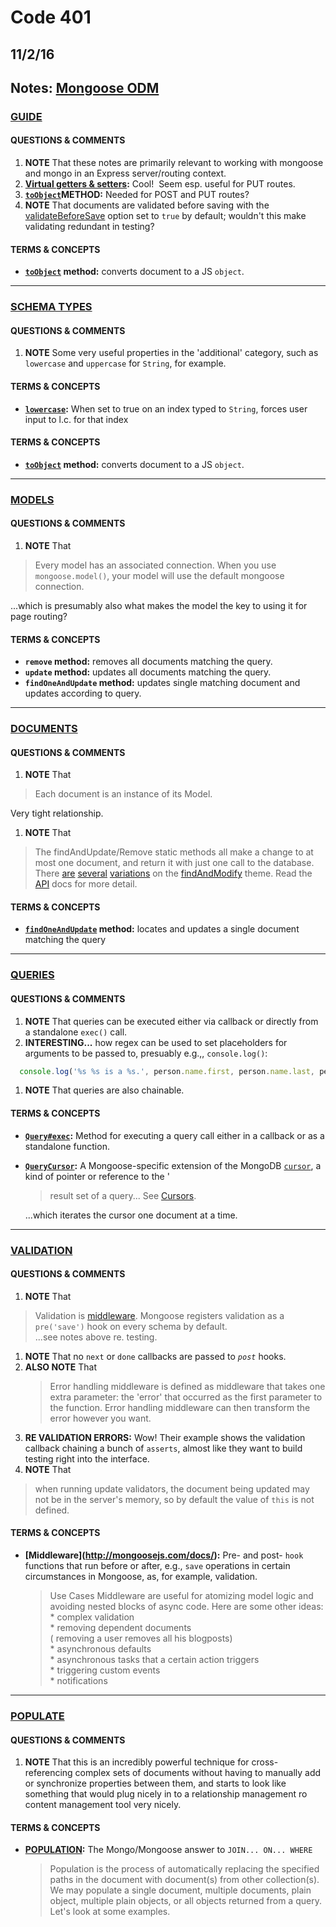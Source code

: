 # Code 401 
## 11/2/16
## Notes:  [Mongoose ODM](http://mongoosejs.com/docs/)


### [GUIDE](http://mongoosejs.com/docs/guide.html)
#### QUESTIONS & COMMENTS
1. **NOTE**  That these notes are primarily relevant to working with mongoose and mongo in an Express server/routing context.
1. **[Virtual getters & setters](http://mongoosejs.com/docs/guide.html):**  Cool!  Seem esp. useful for PUT routes.
1. **[`toObject`](http://mongoosejs.com/docs/guide.html)METHOD:**  Needed for POST and PUT routes?
1. **NOTE**  That documents are validated before saving with the [validateBeforeSave](http://mongoosejs.com/docs/guide.html) option set to `true` by default; wouldn't this make validating redundant in testing?


#### TERMS & CONCEPTS
  * **[`toObject`](http://mongoosejs.com/docs/api.html#document_Document-toObject) method:** converts document to a JS `object`.  

---     


### [SCHEMA TYPES](http://mongoosejs.com/docs/schematypes.html)
#### QUESTIONS & COMMENTS
1. **NOTE**  Some very useful properties in the 'additional' category, such as `lowercase` and `uppercase` for `String`, for example.


#### TERMS & CONCEPTS
  * **[`lowercase`](http://mongoosejs.com/docs/schematypes.html):** When set to true on an index typed to `String`, forces user input to l.c. for that index 


#### TERMS & CONCEPTS
  * **[`toObject`](http://mongoosejs.com/docs/api.html#document_Document-toObject) method:** converts document to a JS `object`.    


---     



### [MODELS](http://mongoosejs.com/docs/models.html)
#### QUESTIONS & COMMENTS
1. **NOTE**  That 
  > Every model has an associated connection. When you use `mongoose.model()`, your model will use the default mongoose connection.

  ...which is presumably also what makes the model the key to using it for page routing?


#### TERMS & CONCEPTS
  * **`remove` method:** removes all documents matching the query. 
  * **`update` method:** updates all documents matching the query. 
  * **`findOneAndUpdate` method:** updates single matching document and updates according to query. 


---     



### [DOCUMENTS](http://mongoosejs.com/docs/documents.html)
#### QUESTIONS & COMMENTS
1. **NOTE**  That     
  > Each document is an instance of its Model.  

  Very tight relationship.

1. **NOTE**  That     
  > The findAndUpdate/Remove static methods all make a change to at most one document, and return it with just one call to the database. There [are](http://mongoosejs.com/docs/api.html#model_Model.findByIdAndRemove) [several](http://mongoosejs.com/docs/api.html#model_Model.findOneAndUpdate) [variations](http://mongoosejs.com/docs/api.html#model_Model.findOneAndRemove) on the [findAndModify](http://www.mongodb.org/display/DOCS/findAndModify+Command) theme. Read the [API](http://mongoosejs.com/docs/api.html) docs for more detail.   


#### TERMS & CONCEPTS
  * **[`findOneAndUpdate`](http://mongoosejs.com/docs/api.html#model_Model.findOneAndUpdate) method:** locates and updates a single document matching the query 

---


### [QUERIES](http://mongoosejs.com/docs/queries.html)
#### QUESTIONS & COMMENTS
1. **NOTE**  That queries can be executed either via callback or directly from a standalone `exec()` call.
1. **INTERESTING...**  how regex can be used to set placeholders for arguments to be passed to, presuably e.g.,, `console.log()`:
  ```javascript
    console.log('%s %s is a %s.', person.name.first, person.name.last, person.occupation) //Space Ghost is a talk show host.

  ```     
1. **NOTE**  That queries are also chainable.


#### TERMS & CONCEPTS
  * **[`Query#exec`](http://mongoosejs.com/docs/api.html#query_Query-exec):** Method for executing a query call either in a callback or as a standalone function.
  * **[`QueryCursor`](http://mongoosejs.com/docs/api.html#querycursor-js):** A Mongoose-specific extension of the MongoDB [`cursor`](https://docs.mongodb.com/v3.0/reference/glossary/#term-cursor), a kind of pointer or reference to the '
    > result set of a query... See [Cursors](https://docs.mongodb.com/v3.0/reference/glossary/#term-cursor).    

    ...which iterates the cursor one document at a time.

---



### [VALIDATION](http://mongoosejs.com/docs/validation.html)
#### QUESTIONS & COMMENTS
1. **NOTE**  That 
  > Validation is [middleware](http://mongoosejs.com/docs/middleware.html). Mongoose registers validation as a `pre('save')` hook on every schema by default.     
  ...see notes above re. testing.
1. **NOTE**  That no `next` or `done` callbacks are passed to *`post`* hooks.
1. **ALSO NOTE**  That  
      > Error handling middleware is defined as middleware that takes one extra parameter: the 'error' that occurred as the first parameter to the function. Error handling middleware can then transform the error however you want.
1. **RE VALIDATION ERRORS:**  Wow!  Their example shows the validation callback chaining a bunch of `asserts`, almost like they want to build testing right into the interface.
1. **NOTE** That    
  > when running update validators, the document being updated may not be in the server's memory, so by default the value of `this` is not defined.


#### TERMS & CONCEPTS
  * **[Middleware](http://mongoosejs.com/docs/<middleware class="html"></middleware>):** Pre- and post- `hook` functions that run before or after, e.g., `save` operations in certain circumstances in Mongoose, as, for example, validation.     

      > Use Cases
      Middleware are useful for atomizing model logic and avoiding nested blocks of async code. Here are some other ideas: 
        * complex validation  
        * removing dependent documents    
          ( removing a user removes all his blogposts)  
        * asynchronous defaults  
        * asynchronous tasks that a certain action triggers  
        * triggering custom events  
        * notifications  


---



### [POPULATE](http://mongoosejs.com/docs/populate.html)
#### QUESTIONS & COMMENTS
1. **NOTE**  That this is an incredibly powerful technique for cross-referencing complex sets of documents without having to manually add or synchronize properties between them, and starts to look like something that would plug nicely in to a relationship management ro content management tool very nicely.


#### TERMS & CONCEPTS
  * **[POPULATION](htbject):** The Mongo/Mongoose answer to `JOIN... ON... WHERE`
    > Population is the process of automatically replacing the specified paths in the document with document(s) from other collection(s). We may populate a single document, multiple documents, plain object, multiple plain objects, or all objects returned from a query. Let's look at some examples.

